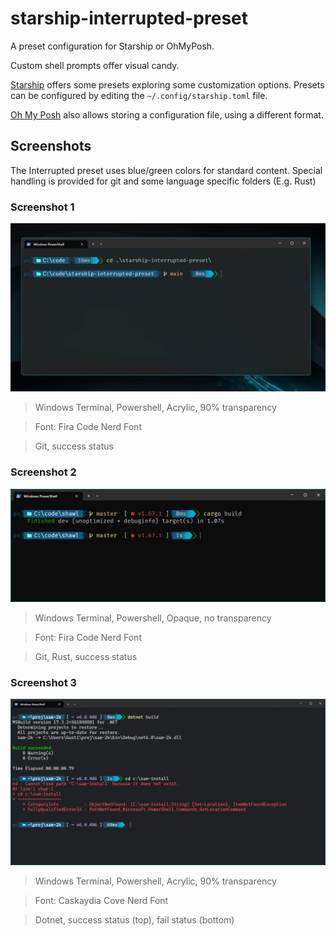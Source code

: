 # starship-interrupted-preset

A preset configuration for Starship or OhMyPosh.

Custom shell prompts offer visual candy.

[Starship](https://starship.rs/) offers some presets exploring some customization options. Presets can be configured by editing the `~/.config/starship.toml` file.

[Oh My Posh](https://ohmyposh.dev/) also allows storing a configuration file, using a different format.

## Screenshots

The Interrupted preset uses blue/green colors for standard content.
Special handling is provided for git and some language specific folders (E.g. Rust)

### Screenshot 1

![wt-fira-code-acryl](./screenshot-with-background-wt-fira-code-acrylic.jpg)

> Windows Terminal, Powershell, Acrylic, 90% transparency

> Font: Fira Code Nerd Font

> Git, success status

### Screenshot 2

![wt-fira-code-opaque](./screenshot-wt-fira-code-opaque-rs.jpg)

> Windows Terminal, Powershell, Opaque, no transparency

> Font: Fira Code Nerd Font

> Git, Rust, success status

### Screenshot 3

![wt-caskaydia-acryl](./screenshot-wt-caskaydia-acryl-dotnet.webp)

> Windows Terminal, Powershell, Acrylic, 90% transparency

> Font: Caskaydia Cove Nerd Font

> Dotnet, success status (top), fail status (bottom)
